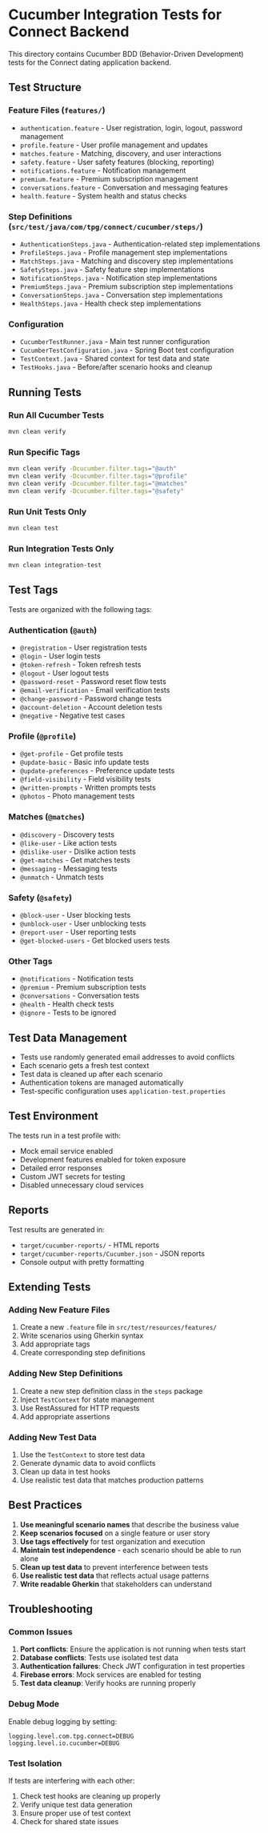 # Cucumber Integration Tests for Connect Backend

This directory contains Cucumber BDD (Behavior-Driven Development) tests for the Connect dating application backend.

## Test Structure

### Feature Files (`features/`)
- `authentication.feature` - User registration, login, logout, password management
- `profile.feature` - User profile management and updates
- `matches.feature` - Matching, discovery, and user interactions
- `safety.feature` - User safety features (blocking, reporting)
- `notifications.feature` - Notification management
- `premium.feature` - Premium subscription management
- `conversations.feature` - Conversation and messaging features
- `health.feature` - System health and status checks

### Step Definitions (`src/test/java/com/tpg/connect/cucumber/steps/`)
- `AuthenticationSteps.java` - Authentication-related step implementations
- `ProfileSteps.java` - Profile management step implementations
- `MatchSteps.java` - Matching and discovery step implementations
- `SafetySteps.java` - Safety feature step implementations
- `NotificationSteps.java` - Notification step implementations
- `PremiumSteps.java` - Premium subscription step implementations
- `ConversationSteps.java` - Conversation step implementations
- `HealthSteps.java` - Health check step implementations

### Configuration
- `CucumberTestRunner.java` - Main test runner configuration
- `CucumberTestConfiguration.java` - Spring Boot test configuration
- `TestContext.java` - Shared context for test data and state
- `TestHooks.java` - Before/after scenario hooks and cleanup

## Running Tests

### Run All Cucumber Tests
```bash
mvn clean verify
```

### Run Specific Tags
```bash
mvn clean verify -Dcucumber.filter.tags="@auth"
mvn clean verify -Dcucumber.filter.tags="@profile"
mvn clean verify -Dcucumber.filter.tags="@matches"
mvn clean verify -Dcucumber.filter.tags="@safety"
```

### Run Unit Tests Only
```bash
mvn clean test
```

### Run Integration Tests Only
```bash
mvn clean integration-test
```

## Test Tags

Tests are organized with the following tags:

### Authentication (`@auth`)
- `@registration` - User registration tests
- `@login` - User login tests
- `@token-refresh` - Token refresh tests
- `@logout` - User logout tests
- `@password-reset` - Password reset flow tests
- `@email-verification` - Email verification tests
- `@change-password` - Password change tests
- `@account-deletion` - Account deletion tests
- `@negative` - Negative test cases

### Profile (`@profile`)
- `@get-profile` - Get profile tests
- `@update-basic` - Basic info update tests
- `@update-preferences` - Preference update tests
- `@field-visibility` - Field visibility tests
- `@written-prompts` - Written prompts tests
- `@photos` - Photo management tests

### Matches (`@matches`)
- `@discovery` - Discovery tests
- `@like-user` - Like action tests
- `@dislike-user` - Dislike action tests
- `@get-matches` - Get matches tests
- `@messaging` - Messaging tests
- `@unmatch` - Unmatch tests

### Safety (`@safety`)
- `@block-user` - User blocking tests
- `@unblock-user` - User unblocking tests
- `@report-user` - User reporting tests
- `@get-blocked-users` - Get blocked users tests

### Other Tags
- `@notifications` - Notification tests
- `@premium` - Premium subscription tests
- `@conversations` - Conversation tests
- `@health` - Health check tests
- `@ignore` - Tests to be ignored

## Test Data Management

- Tests use randomly generated email addresses to avoid conflicts
- Each scenario gets a fresh test context
- Test data is cleaned up after each scenario
- Authentication tokens are managed automatically
- Test-specific configuration uses `application-test.properties`

## Test Environment

The tests run in a test profile with:
- Mock email service enabled
- Development features enabled for token exposure
- Detailed error responses
- Custom JWT secrets for testing
- Disabled unnecessary cloud services

## Reports

Test results are generated in:
- `target/cucumber-reports/` - HTML reports
- `target/cucumber-reports/Cucumber.json` - JSON reports
- Console output with pretty formatting

## Extending Tests

### Adding New Feature Files
1. Create a new `.feature` file in `src/test/resources/features/`
2. Write scenarios using Gherkin syntax
3. Add appropriate tags
4. Create corresponding step definitions

### Adding New Step Definitions
1. Create a new step definition class in the `steps` package
2. Inject `TestContext` for state management
3. Use RestAssured for HTTP requests
4. Add appropriate assertions

### Adding New Test Data
1. Use the `TestContext` to store test data
2. Generate dynamic data to avoid conflicts
3. Clean up data in test hooks
4. Use realistic test data that matches production patterns

## Best Practices

1. **Use meaningful scenario names** that describe the business value
2. **Keep scenarios focused** on a single feature or user story
3. **Use tags effectively** for test organization and execution
4. **Maintain test independence** - each scenario should be able to run alone
5. **Clean up test data** to prevent interference between tests
6. **Use realistic test data** that reflects actual usage patterns
7. **Write readable Gherkin** that stakeholders can understand

## Troubleshooting

### Common Issues

1. **Port conflicts**: Ensure the application is not running when tests start
2. **Database conflicts**: Tests use isolated test data
3. **Authentication failures**: Check JWT configuration in test properties
4. **Firebase errors**: Mock services are enabled for testing
5. **Test data cleanup**: Verify hooks are running properly

### Debug Mode

Enable debug logging by setting:
```properties
logging.level.com.tpg.connect=DEBUG
logging.level.io.cucumber=DEBUG
```

### Test Isolation

If tests are interfering with each other:
1. Check test hooks are cleaning up properly
2. Verify unique test data generation
3. Ensure proper use of test context
4. Check for shared state issues